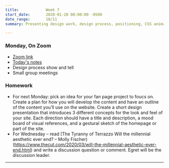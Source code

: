 ```yaml
---
title:            Week 7
start_date:       2020-01-20 00:00:00 -0500
date_range:       10/11
summary: Presenting design work, design process, positioning, CSS animations

---
```


### Monday, On Zoom

- [Zoom link](https://zoom.us/j/7047994536?pwd=RThBZ0oyWHd5M2RZcmFNQUVwUFJHUT09) 
- [Today's notes](https://paper.dropbox.com/doc/Penn-Week-7a-Design-Process--BUGDSB8YfnZGizCR0VlEU~AgAQ-4zcp3rc6wu7exJHwG27Ri)
- Design process show and tell
- Small group meetings


### Homework

- For next Monday: pick an idea for your fan page project to foucs on. Create a plan for how you will develop the content and have an outline of the content you&rsquo;ll use on the website. Create a short design presentation that introduces 3 different concepts for the look and feel of your site. Each direction should have a title and description, a mood board of visual references, and a gestural sketch of the homepage or part of the site.  
- For Wednesday – read [The Tyranny of Terrazzo Will the millennial aesthetic ever end? – Molly Fischer)(https://www.thecut.com/2020/03/will-the-millennial-aesthetic-ever-end.html) and write a discussion question or comment. Egret will be the discussion leader.

---
